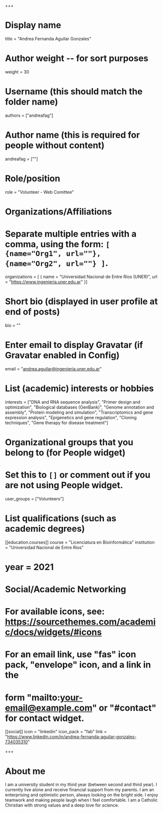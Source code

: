 +++
# Display name
title = "Andrea Fernanda Aguilar Gonzales"

# Author weight -- for sort purposes
weight = 30

# Username (this should match the folder name)
authors = ["andreafag"]

# Author name (this is required for people without content)
andreafag = [""]

# Role/position
role = "Volunteer - Web Comittee"

# Organizations/Affiliations
#   Separate multiple entries with a comma, using the form: `[ {name="Org1", url=""}, {name="Org2", url=""} ]`.
organizations = [ { name = "Universidad Nacional de Entre Ríos (UNER)", url = "https://www.ingenieria.uner.edu.ar" }]

# Short bio (displayed in user profile at end of posts)
bio = ""

# Enter email to display Gravatar (if Gravatar enabled in Config)
email = "andrea.aguilar@ingenieria.uner.edu.ar"

# List (academic) interests or hobbies
interests = ["DNA and RNA sequence analysis", "Primer design and optimization", "Biological databases (GenBank)", "Genome annotation and assembly", "Protein modeling and simulation", "Transcriptomics and gene expression analysis", "Epigenetics and gene regulation", "Cloning techniques", "Gene therapy for disease treatment"]

# Organizational groups that you belong to (for People widget)
#   Set this to `[]` or comment out if you are not using People widget.
user_groups = ["Volunteers"]

# List qualifications (such as academic degrees)

[[education.courses]]
course = "Licenciatura en Bioinformática"
institution = "Universidad Nacional de Entre Ríos"
# year = 2021

# Social/Academic Networking
# For available icons, see: https://sourcethemes.com/academic/docs/widgets/#icons
#   For an email link, use "fas" icon pack, "envelope" icon, and a link in the
#   form "mailto:your-email@example.com" or "#contact" for contact widget.

[[social]]
  icon = "linkedin"
  icon_pack = "fab"
  link = "https://www.linkedin.com/in/andrea-fernanda-aguilar-gonzales-734035310"

+++

# About me 

I am a university student in my third year (between second and third year). I currently live alone and receive financial support from my parents. I am an enterprising and optimistic person, always looking on the bright side. I enjoy teamwork and making people laugh when I feel comfortable. I am a Catholic Christian with strong values and a deep love for science.